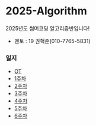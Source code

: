 # 2025-Algorithm
2025년도 썸머코딩 알고리즘반입니다!
- 멘토 : 19 권혁준(010-7765-5831)
### 일지
- [OT](https://github.com/LandvibeDev/2025-Algorithm/blob/main/%EC%9D%BC%EC%A7%80/OT.md)
- [1주차](https://github.com/LandvibeDev/2025-Algorithm/blob/main/%EC%9D%BC%EC%A7%80/1%EC%A3%BC%EC%B0%A8.md)
- [2주차](https://github.com/LandvibeDev/2025-Algorithm/blob/main/%EC%9D%BC%EC%A7%80/2%EC%A3%BC%EC%B0%A8.md)
- [3주차](https://github.com/LandvibeDev/2025-Algorithm/blob/main/%EC%9D%BC%EC%A7%80/3%EC%A3%BC%EC%B0%A8.md)
- [4주차](https://github.com/LandvibeDev/2025-Algorithm/blob/main/%EC%9D%BC%EC%A7%80/4%EC%A3%BC%EC%B0%A8.md)
- [5주차](https://github.com/LandvibeDev/2025-Algorithm/blob/main/%EC%9D%BC%EC%A7%80/5%EC%A3%BC%EC%B0%A8.md)
- [6주차](https://github.com/LandvibeDev/2025-Algorithm/blob/main/%EC%9D%BC%EC%A7%80/6%EC%A3%BC%EC%B0%A8.md)
